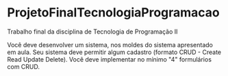 # ProjetoFinalTecnologiaProgramacao

Trabalho final da disciplina de Tecnologia de Programação II

Você deve desenvolver um sistema, nos moldes do sistema apresentado em aula.
Seu sistema deve permitir algum cadastro (formato CRUD - Create Read Update Delete). Você deve implementar no mínimo "4" formulários com CRUD.
